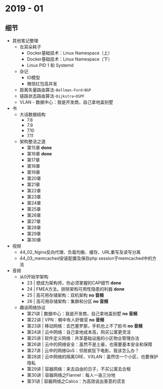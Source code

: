 # 2019 - 01 

## 细节

* 其他笔记整理
	* 左耳朵耗子
		* Docker基础技术：Linux Namespace（上）
		* Docker基础技术：Linux Namespace（下）
		* Linux PID 1 和 Systemd
	* 杂记
		* IO模型
		* 微信红包高并发
	* 距离矢量路由算法-`Bellman-Ford`-`BGP`
	* 链路状态路由算法-`Dijkstra`-`OSPF`
	* VLAN - 数据中心：我是开发商，自己拿地盖别墅
* 书
	* 大话数据结构
		* 7.8
		* 7.9
		* 7.10
		* 7.11
	* 架构整洁之道
		* 第15章 **done**
		* 第16章 **done**
		* 第17章 
		* 第18章 
		* 第19章
		* 第20章
		* 第21章
		* 第22章
		* 第23章
		* 第24章
		* 第25章
		* 第26章
		* 第27章
		* 第28章
		* 第29章
		* 第30章  
* 视频
	* 44_02_Nginx反向代理、负载均衡、缓存、URL重写及读写分离
	* 44_03_memcached安装配置及保存php session于memcached中的方法
* 音频
	* 从0开始学架构
		* 23 | 想成为架构师，你必须掌握的CAP细节 **done**
		* 24 | FMEA方法，排除架构可用性隐患的利器 **done**
		* 25 | 高可用存储架构：双机架构 **no 音频**
		* 26 | 高可用存储架构：集群和分区 **no 音频**
	*  趣谈网络协议 
		* 第21讲 | 数据中心：我是开发商，自己拿地盖别墅 **no 音频**
		* 第22讲 | VPN：朝中有人好做官 **no 音频**
		* 第23讲 | 移动网络：去巴塞罗那，手机也上不了脸书 **no 音频**
		* 第24讲 | 云中网络：自己拿地成本高，购买公寓更灵活
		* 第25讲 | 软件定义网络：共享基础设施的小区物业管理办法
		* 第26讲 | 云中的网络安全：虽然不是土豪，也需要基本安全和保障
		* 第27讲 | 云中的网络QoS：邻居疯狂下电影，我该怎么办？
		* 第28讲 | 云中网络的隔离GRE、VXLAN：虽然住一个小区，也要保护隐私
		* 第29讲 | 容器网络：来去自由的日子，不买公寓去合租
		* 第30讲 | 容器网络之Flannel：每人一亩三分地
		* 第31讲 | 容器网络之Calico：为高效说出善意的谎言